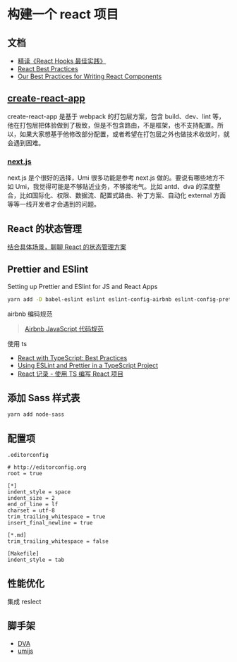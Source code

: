 # 构建一个 react 项目

## 文档

- [精读《React Hooks 最佳实践》](https://juejin.im/post/5d75ae7a6fb9a06b0f2407e8)
- [React Best Practices](https://towardsdatascience.com/react-best-practices-804def6d5215)
- [Our Best Practices for Writing React Components](https://engineering.musefind.com/our-best-practices-for-writing-react-components-dec3eb5c3fc8)

## [create-react-app](https://www.html.cn/create-react-app/docs/getting-started/)

create-react-app 是基于 webpack 的打包层方案，包含 build、dev、lint 等，他在打包层把体验做到了极致，但是不包含路由，不是框架，也不支持配置。所以，如果大家想基于他修改部分配置，或者希望在打包层之外也做技术收敛时，就会遇到困难。

### [next.js](https://github.com/zeit/next.js)

next.js 是个很好的选择，Umi 很多功能是参考 next.js 做的。要说有哪些地方不如 Umi，我觉得可能是不够贴近业务，不够接地气。比如 antd、dva 的深度整合，比如国际化、权限、数据流、配置式路由、补丁方案、自动化 external 方面等等一线开发者才会遇到的问题。

## React 的状态管理

[结合具体场景，聊聊 React 的状态管理方案](https://juejin.im/post/5c47e3246fb9a049ad776355)

## Prettier and ESlint

Setting up Prettier and ESlint for JS and React Apps

```sh
yarn add -D babel-eslint eslint eslint-config-airbnb eslint-config-prettier eslint-plugin-react eslint-plugin-import eslint-plugin-jsx-a11y prettier pretty-quick
```

airbnb 编码规范

> [Airbnb JavaScript 代码规范](https://www.jianshu.com/p/527fe171e8d7)

使用 ts

- [React with TypeScript: Best Practices](https://www.sitepoint.com/react-with-typescript-best-practices/)
- [Using ESLint and Prettier in a TypeScript Project](https://dev.to/robertcoopercode/using-eslint-and-prettier-in-a-typescript-project-53jb)
- [React 记录 - 使用 TS 编写 React 项目](https://juejin.im/post/5dcea2bb6fb9a020340e8f09)

## 添加 Sass 样式表

```sh
yarn add node-sass
```

## 配置项

`.editorconfig`

```properties
# http://editorconfig.org
root = true

[*]
indent_style = space
indent_size = 2
end_of_line = lf
charset = utf-8
trim_trailing_whitespace = true
insert_final_newline = true

[*.md]
trim_trailing_whitespace = false

[Makefile]
indent_style = tab
```

## 性能优化

集成 reslect

## 脚手架

- [DVA](https://dvajs.com/)
- [umijs](https://umijs.org/zh-CN)
